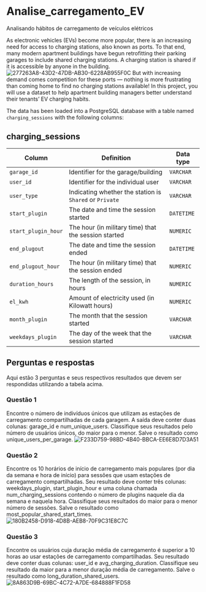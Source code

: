 # Analise_carregamento_EV
Analisando hábitos de carregamento de veículos elétricos

As electronic vehicles (EVs) become more popular, there is an increasing need for access to charging stations, also known as ports. To that end, many modern apartment buildings have begun retrofitting their parking garages to include shared charging stations. A charging station is shared if it is accessible by anyone in the building.
![277263A8-43D2-47DB-AB30-6228AB955F0C](https://github.com/user-attachments/assets/c873daee-f498-4f90-83b5-6aee52388716)
But with increasing demand comes competition for these ports — nothing is more frustrating than coming home to find no charging stations available! In this project, you will use a dataset to help apartment building managers better understand their tenants’ EV charging habits.

The data has been loaded into a PostgreSQL database with a table named `charging_sessions` with the following columns:
## charging_sessions

| Column | Definition | Data type |
|-|-|-|
|`garage_id`| Identifier for the garage/building|`VARCHAR`|
|`user_id` | Identifier for the individual user|`VARCHAR`|
|`user_type`|Indicating whether the station is `Shared` or `Private`| `VARCHAR` |
|`start_plugin`|The date and time the session started |`DATETIME`|
|`start_plugin_hour`|The hour (in military time) that the session started | `NUMERIC`|
|`end_plugout`|The date and time the session ended | `DATETIME` |
|`end_plugout_hour`|The hour (in military time) that the session ended | `NUMERIC`|
|`duration_hours`| The length of the session, in hours|`NUMERIC`|
|`el_kwh`| Amount of electricity used (in Kilowatt hours)|`NUMERIC`|
|`month_plugin`| The month that the session started |`VARCHAR`|
|`weekdays_plugin`| The day of the week that the session started|`VARCHAR`|

## Perguntas e respostas
Aqui estão 3 perguntas e seus respectivos resultados que devem ser respondidas utilizando a tabela acima.
### Questão 1
Encontre o número de indivíduos únicos que utilizam as estações de carregamento compartilhadas de cada garagem. A saída deve conter duas colunas: garage_id e num_unique_users. Classifique seus resultados pelo número de usuários únicos, do maior para o menor. Salve o resultado como unique_users_per_garage.
![F233D759-98BD-4B40-BBCA-EE6E8D7D3A51](https://github.com/user-attachments/assets/5034ec1f-a84b-45b5-a79a-c3d296f3fae3)

### Questão 2
Encontre os 10 horários de início de carregamento mais populares (por dia da semana e hora de início) para sessões que usam estações de carregamento compartilhadas. Seu resultado deve conter três colunas: weekdays_plugin, start_plugin_hour e uma coluna chamada num_charging_sessions contendo o número de plugins naquele dia da semana e naquela hora. Classifique seus resultados do maior para o menor número de sessões. Salve o resultado como most_popular_shared_start_times.
![180B2458-D918-4D8B-AEB8-70F9C31E8C7C](https://github.com/user-attachments/assets/afcb8e03-b5cc-47ce-b57d-18437f83b79f)

### Questão 3
Encontre os usuários cuja duração média de carregamento é superior a 10 horas ao usar estações de carregamento compartilhadas. Seu resultado deve conter duas colunas: user_id e avg_charging_duration. Classifique seu resultado da maior para a menor duração média de carregamento. Salve o resultado como long_duration_shared_users.
![8A863D9B-69BC-4C72-A7DE-684888F1FD58](https://github.com/user-attachments/assets/1c608ea8-2ade-48f8-8a28-1fb39e30dee2)
